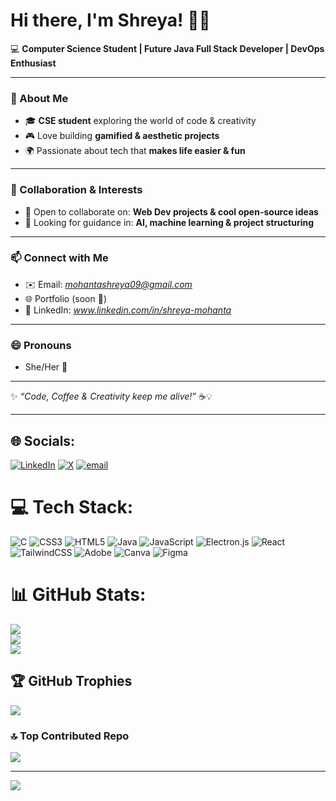 # Hi there, I'm Shreya! 👋✨  

💻 **Computer Science Student | Future Java Full Stack Developer | DevOps Enthusiast**  

---

### 🌱 About Me
- 🎓 **CSE student** exploring the world of code & creativity  
- 🎮 Love building **gamified & aesthetic projects**  
- 🌍 Passionate about tech that **makes life easier & fun**  

---

### 🤝 Collaboration & Interests
- 👯 Open to collaborate on: **Web Dev projects & cool open-source ideas**  
- 🤔 Looking for guidance in: **AI, machine learning & project structuring**

---

### 📫 Connect with Me
- ✉️ Email: *mohantashreya09@gmail.com*  
- 🌐 Portfolio (soon 🚧)  
- 💼 LinkedIn: *www.linkedin.com/in/shreya-mohanta*
  
--- 

### 😄 Pronouns
- She/Her 🌸
  
---

✨ *“Code, Coffee & Creativity keep me alive!”* ☕💡

---
## 🌐 Socials:
[![LinkedIn](https://img.shields.io/badge/LinkedIn-%230077B5.svg?logo=linkedin&logoColor=white)](https://linkedin.com/in/https://www.linkedin.com/in/shreya-mohanta) [![X](https://img.shields.io/badge/X-black.svg?logo=X&logoColor=white)](https://x.com/sherayaah) [![email](https://img.shields.io/badge/Email-D14836?logo=gmail&logoColor=white)](mailto:mohantashreya09@gmail.com) 

# 💻 Tech Stack:
![C](https://img.shields.io/badge/c-%2300599C.svg?style=for-the-badge&logo=c&logoColor=white) ![CSS3](https://img.shields.io/badge/css3-%231572B6.svg?style=for-the-badge&logo=css3&logoColor=white) ![HTML5](https://img.shields.io/badge/html5-%23E34F26.svg?style=for-the-badge&logo=html5&logoColor=white) ![Java](https://img.shields.io/badge/java-%23ED8B00.svg?style=for-the-badge&logo=openjdk&logoColor=white) ![JavaScript](https://img.shields.io/badge/javascript-%23323330.svg?style=for-the-badge&logo=javascript&logoColor=%23F7DF1E) ![Electron.js](https://img.shields.io/badge/Electron-191970?style=for-the-badge&logo=Electron&logoColor=white) ![React](https://img.shields.io/badge/react-%2320232a.svg?style=for-the-badge&logo=react&logoColor=%2361DAFB) ![TailwindCSS](https://img.shields.io/badge/tailwindcss-%2338B2AC.svg?style=for-the-badge&logo=tailwind-css&logoColor=white) ![Adobe](https://img.shields.io/badge/adobe-%23FF0000.svg?style=for-the-badge&logo=adobe&logoColor=white) ![Canva](https://img.shields.io/badge/Canva-%2300C4CC.svg?style=for-the-badge&logo=Canva&logoColor=white) ![Figma](https://img.shields.io/badge/figma-%23F24E1E.svg?style=for-the-badge&logo=figma&logoColor=white)
# 📊 GitHub Stats:
![](https://github-readme-stats.vercel.app/api?username=shyarez&theme=midnight-purple&hide_border=false&include_all_commits=true&count_private=true)<br/>
![](https://nirzak-streak-stats.vercel.app/?user=shyarez&theme=midnight-purple&hide_border=false)<br/>
![](https://github-readme-stats.vercel.app/api/top-langs/?username=shyarez&theme=midnight-purple&hide_border=false&include_all_commits=true&count_private=true&layout=compact)

## 🏆 GitHub Trophies
![](https://github-profile-trophy.vercel.app/?username=shyarez&theme=midnight-purple&no-frame=false&no-bg=false&margin-w=4)

### 🔝 Top Contributed Repo
![](https://github-contributor-stats.vercel.app/api?username=shyarez&limit=5&theme=midnight-purple&combine_all_yearly_contributions=true)

---
[![](https://visitcount.itsvg.in/api?id=shyarez&icon=7&color=10)](https://visitcount.itsvg.in)

